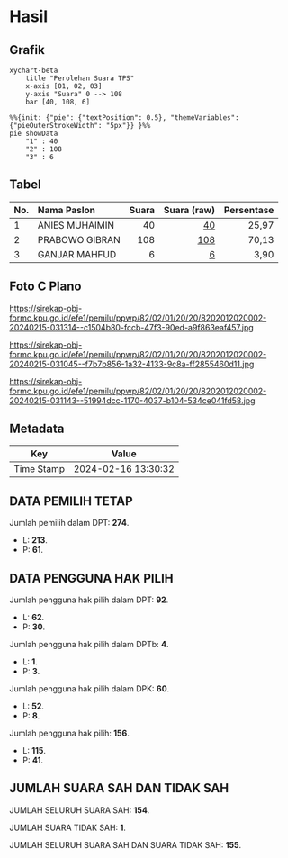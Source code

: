 # Hasil

## Grafik

```mermaid
xychart-beta
    title "Perolehan Suara TPS"
    x-axis [01, 02, 03]
    y-axis "Suara" 0 --> 108
    bar [40, 108, 6]
```

```mermaid
%%{init: {"pie": {"textPosition": 0.5}, "themeVariables": {"pieOuterStrokeWidth": "5px"}} }%%
pie showData
    "1" : 40
    "2" : 108
    "3" : 6
```

## Tabel

| No. | Nama Paslon    | Suara | Suara (raw) | Persentase |
|:--- |:-------------- | -----:| -----------:| ----------:|
| 1   | ANIES MUHAIMIN | 40    | [40][p-1]   | 25,97      |
| 2   | PRABOWO GIBRAN | 108   | [108][p-2]  | 70,13      |
| 3   | GANJAR MAHFUD  | 6     | [6][p-3]    | 3,90       |


[p-1]: https://github.com/gigit-pemilu/pemilu-2024-82-maluku-utara/blob/main/pilpres/hitung-suara/sub/82-maluku-utara/sub/02-halmahera-tengah/sub/01-weda/sub/2020-fidy-jaya/sub/002-tps/sub/paslon-1.txt
[p-2]: https://github.com/gigit-pemilu/pemilu-2024-82-maluku-utara/blob/main/pilpres/hitung-suara/sub/82-maluku-utara/sub/02-halmahera-tengah/sub/01-weda/sub/2020-fidy-jaya/sub/002-tps/sub/paslon-2.txt
[p-3]: https://github.com/gigit-pemilu/pemilu-2024-82-maluku-utara/blob/main/pilpres/hitung-suara/sub/82-maluku-utara/sub/02-halmahera-tengah/sub/01-weda/sub/2020-fidy-jaya/sub/002-tps/sub/paslon-3.txt

## Foto C Plano

https://sirekap-obj-formc.kpu.go.id/efe1/pemilu/ppwp/82/02/01/20/20/8202012020002-20240215-031314--c1504b80-fccb-47f3-90ed-a9f863eaf457.jpg

https://sirekap-obj-formc.kpu.go.id/efe1/pemilu/ppwp/82/02/01/20/20/8202012020002-20240215-031045--f7b7b856-1a32-4133-9c8a-ff2855460d11.jpg

https://sirekap-obj-formc.kpu.go.id/efe1/pemilu/ppwp/82/02/01/20/20/8202012020002-20240215-031143--51994dcc-1170-4037-b104-534ce041fd58.jpg


## Metadata

| Key        | Value               |
| ---------- | ------------------- |
| Time Stamp | 2024-02-16 13:30:32 |


## DATA PEMILIH TETAP

Jumlah pemilih dalam DPT: **274**.
 * L: **213**.
 * P: **61**.

## DATA PENGGUNA HAK PILIH

Jumlah pengguna hak pilih dalam DPT: **92**.
 * L: **62**.
 * P: **30**.

Jumlah pengguna hak pilih dalam DPTb: **4**.
 * L: **1**.
 * P: **3**.

Jumlah pengguna hak pilih dalam DPK: **60**.
 * L: **52**.
 * P: **8**.

Jumlah pengguna hak pilih: **156**.
 * L: **115**.
 * P: **41**.

## JUMLAH SUARA SAH DAN TIDAK SAH

JUMLAH SELURUH SUARA SAH: **154**.

JUMLAH SUARA TIDAK SAH: **1**.

JUMLAH SELURUH SUARA SAH DAN SUARA TIDAK SAH: **155**.


